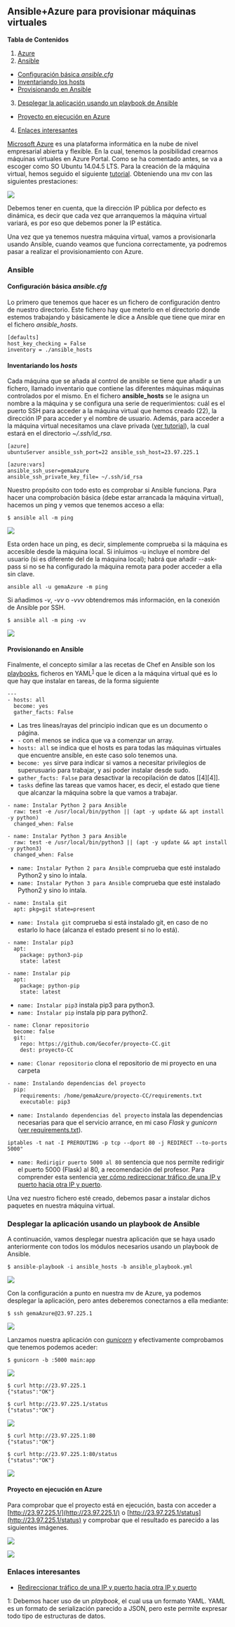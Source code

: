 ## Ansible+Azure para provisionar máquinas virtuales <a name="id1"></a>

**Tabla de Contenidos**

1. [Azure](#id1)
2. [Ansible](#id21)
- [Configuración básica _ansible.cfg_](#id2)
- [Inventariando los hosts](#id3)
- [Provisionando en Ansible](#id4)
3. [Desplegar la aplicación usando un playbook de Ansible](#id5)
* [Proyecto en ejecución en Azure](#id6)
4. [Enlaces interesantes](#id7)

[Microsoft Azure](https://azure.microsoft.com/es-es/) es una plataforma informática en la nube de nivel empresarial abierta y flexible. En la cual, tenemos la posibilidad crearnos máquinas virtuales en Azure Portal. Como se ha comentado antes, se va a escoger como SO Ubuntu 14.04.5 LTS. Para la creación de la máquina virtual, hemos seguido el siguiente [tutorial](https://docs.microsoft.com/es-es/azure/virtual-machines/linux/quick-create-portal?toc=%2fazure%2fvirtual-machines%2flinux%2ftoc.json). Obteniendo una mv con las siguientes prestaciones:

![](../../docs/images/azure0.png)

Debemos tener en cuenta, que la dirección IP pública por defecto es dinámica, es decir que cada vez que arranquemos la máquina virtual variará, es por eso que debemos poner la IP estática.

Una vez que ya tenemos nuestra máquina virtual, vamos a provisionarla usando Ansible, cuando veamos que funciona correctamente, ya podremos pasar a realizar el provisionamiento con Azure.

### Ansible <a name="id21"></a>

#### Configuración básica _ansible.cfg_ <a name="id2"></a>

Lo primero que tenemos que hacer es un fichero de configuración dentro de nuestro directorio. Este fichero hay que meterlo en el directorio donde estemos trabajando y básicamente le dice a Ansible que tiene que mirar en el fichero *ansible_hosts*.

~~~
[defaults]
host_key_checking = False
inventory = ./ansible_hosts
~~~

#### Inventariando los _hosts_ <a name="id3"></a>

Cada máquina que se añada al control de ansible se tiene que añadir a un fichero, llamado inventario que contiene las diferentes máquinas máquinas controlados por el mismo. En el fichero **ansible_hosts** se le asigna un nombre a la máquina y se configura una serie de requerimientos: cuál es el puerto SSH para acceder a la máquina virtual que hemos creado (22), la dirección IP para acceder y el nombre de usuario. Además, para acceder a la máquina virtual necesitamos una clave privada ([ver tutorial](https://docs.microsoft.com/es-es/azure/virtual-machines/linux/quick-create-portal?toc=%2fazure%2fvirtual-machines%2flinux%2ftoc.json)), la cual estará en el directorio *~/.ssh/id_rsa*.

~~~
[azure]
ubuntuServer ansible_ssh_port=22 ansible_ssh_host=23.97.225.1

[azure:vars]
ansible_ssh_user=gemaAzure
ansible_ssh_private_key_file= ~/.ssh/id_rsa
~~~

Nuestro propósito con todo esto es comprobar si Ansible funciona. Para hacer una comprobación básica (debe estar arrancada la máquina virtual), hacemos un ping y vemos que tenemos acceso a ella:

~~~
$ ansible all -m ping
~~~

![](../../docs/images/azure1.png)

Esta orden hace un ping, es decir, simplemente comprueba si la máquina es accesible desde la máquina local. Si inluimos -u incluye el nombre del usuario (si es diferente del de la máquina local); habrá que añadir --ask-pass si no se ha configurado la máquina remota para poder acceder a ella sin clave.

~~~
ansible all -u gemaAzure -m ping
~~~

Si añadimos *-v*, _-vv_ o _-vvv_ obtendremos más información, en la conexión de Ansible por SSH.

~~~
$ ansible all -m ping -vv
~~~

![](../../docs/images/azure2.png)

#### Provisionando en Ansible <a name="id4"></a>

Finalmente, el concepto similar a las recetas de Chef en Ansible son los [playbooks](https://davidwinter.me/introduction-to-ansible/), ficheros en YAML<sup>[1](#myfootnote1)</sup> que le dicen a la máquina virtual qué es lo que hay que instalar en tareas, de la forma siguiente

~~~
---
- hosts: all
  become: yes
  gather_facts: False
~~~

- Las tres líneas/rayas del principio indican que es un documento o página.
- `-` con el menos se indica que va a comenzar un array.
- `hosts: all` se indica que el hosts es para todas las máquinas virtuales que encuentre ansible, en este caso solo tenemos una.
- `become: yes` sirve para indicar si vamos a necesitar privilegios de superusuario para trabajar, y así poder instalar desde sudo.
- `gather_facts: False` para desactivar la recopilación de datos [[4][4]].
- `tasks` define las tareas que vamos hacer, es decir, el estado que tiene que alcanzar la máquina sobre la que vamos a trabajar.

~~~
- name: Instalar Python 2 para Ansible
  raw: test -e /usr/local/bin/python || (apt -y update && apt install -y python)
  changed_when: False

- name: Instalar Python 3 para Ansible
  raw: test -e /usr/local/bin/python3 || (apt -y update && apt install -y python3)
  changed_when: False

~~~

- `name: Instalar Python 2 para Ansible` comprueba que esté instalado Python2 y sino lo intala.
- `name: Instalar Python 3 para Ansible` comprueba que esté instalado Python2 y sino lo intala.

~~~
- name: Instala git
  apt: pkg=git state=present
~~~

- `name: Instala git` comprueba si está instalado git, en caso de no estarlo lo hace (alcanza el estado present si no lo está).

~~~
- name: Instalar pip3
  apt:
    package: python3-pip
    state: latest

- name: Instalar pip
  apt:
    package: python-pip
    state: latest
~~~

- `name: Instalar pip3` instala pip3 para python3.
- `name: Instalar pip` instala pip para python2.

~~~
- name: Clonar repositorio
  become: false
  git:
    repo: https://github.com/Gecofer/proyecto-CC.git
    dest: proyecto-CC
~~~

- `name: Clonar repositorio` clona el repositorio de mi proyecto en una carpeta

~~~
- name: Instalando dependencias del proyecto
  pip:
    requirements: /home/gemaAzure/proyecto-CC/requirements.txt
    executable: pip3
~~~

- `name: Instalando dependencias del proyecto` instala las dependencias necesarias para que el servicio arrance, en mi caso _Flask_ y _gunicorn_ ([ver requirements.txt](https://github.com/Gecofer/proyecto-CC/blob/master/requirements.txt)).

~~~
iptables -t nat -I PREROUTING -p tcp --dport 80 -j REDIRECT --to-ports 5000"
~~~

- `name: Redirigir puerto 5000 al 80` sentencia que nos permite redirigir el puerto 5000 (Flask) al 80, a recomendación del profesor. Para comprender esta sentencia [ver cómo redireccionar tráfico de una IP y puerto hacia otra IP y puerto](https://blog.desdelinux.net/redireccionar-trafico-iptables/).

Una vez nuestro fichero esté creado, debemos pasar a instalar dichos paquetes en nuestra máquina virtual.


### Desplegar la aplicación usando un playbook de Ansible  <a name="id5"></a>

A continuación, vamos desplegar nuestra aplicación que se haya usado anteriormente con todos los módulos necesarios usando un playbook de Ansible.

~~~
$ ansible-playbook -i ansible_hosts -b ansible_playbook.yml
~~~

![](../../docs/images/azure7.png)

Con la configuración a punto en nuestra mv de Azure, ya podemos desplegar la aplicación, pero antes deberemos conectarnos a ella mediante:

~~~
$ ssh gemaAzure@23.97.225.1
~~~

![](../../docs/images/azure3.png)

Lanzamos nuestra aplicación con [_gunicorn_](https://gunicorn.org) y efectivamente comprobamos que tenemos podemos aceder:

~~~
$ gunicorn -b :5000 main:app
~~~

![](../../docs/images/azure4.png)

~~~
$ curl http://23.97.225.1
{"status":"OK"}

$ curl http://23.97.225.1/status
{"status":"OK"}
~~~

![](../../docs/images/azure5.png)

~~~
$ curl http://23.97.225.1:80
{"status":"OK"}

$ curl http://23.97.225.1:80/status
{"status":"OK"}
~~~

![](../../docs/images/azure6.png)


#### Proyecto en ejecución en Azure <a name="id6"></a>

Para comprobar que el proyecto está en ejecución, basta con acceder a [http://23.97.225.1/](http://23.97.225.1/) o [http://23.97.225.1/status](http://23.97.225.1/status) y comprobar que el resultado es parecido a las siguientes imágenes.

![](../../docs/images/azure8.png)

![](../../docs/images/azure9.png)

### Enlaces interesantes <a name="id7"></a>

- [Redireccionar tráfico de una IP y puerto hacia otra IP y puerto](https://blog.desdelinux.net/redireccionar-trafico-iptables/)

<a name="myfootnote1">1</a>: Debemos hacer uso de un _playbook_, el cual usa un formato YAML. YAML es un formato de serialización parecido a JSON, pero este permite expresar todo tipo de estructuras de datos.
